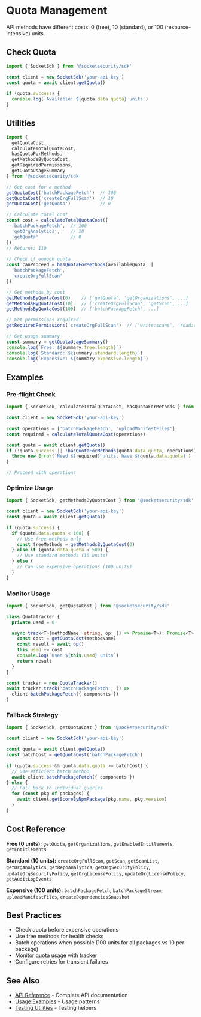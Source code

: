 # Quota Management

API methods have different costs: 0 (free), 10 (standard), or 100 (resource-intensive) units.

## Check Quota

```typescript
import { SocketSdk } from '@socketsecurity/sdk'

const client = new SocketSdk('your-api-key')
const quota = await client.getQuota()

if (quota.success) {
  console.log(`Available: ${quota.data.quota} units`)
}
```

## Utilities

```typescript
import {
  getQuotaCost,
  calculateTotalQuotaCost,
  hasQuotaForMethods,
  getMethodsByQuotaCost,
  getRequiredPermissions,
  getQuotaUsageSummary
} from '@socketsecurity/sdk'

// Get cost for a method
getQuotaCost('batchPackageFetch')  // 100
getQuotaCost('createOrgFullScan')  // 10
getQuotaCost('getQuota')           // 0

// Calculate total cost
const cost = calculateTotalQuotaCost([
  'batchPackageFetch',  // 100
  'getOrgAnalytics',    // 10
  'getQuota'            // 0
])
// Returns: 110

// Check if enough quota
const canProceed = hasQuotaForMethods(availableQuota, [
  'batchPackageFetch',
  'createOrgFullScan'
])

// Get methods by cost
getMethodsByQuotaCost(0)    // ['getQuota', 'getOrganizations', ...]
getMethodsByQuotaCost(10)   // ['createOrgFullScan', 'getScan', ...]
getMethodsByQuotaCost(100)  // ['batchPackageFetch', ...]

// Get permissions required
getRequiredPermissions('createOrgFullScan')  // ['write:scans', 'read:repos']

// Get usage summary
const summary = getQuotaUsageSummary()
console.log(`Free: ${summary.free.length}`)
console.log(`Standard: ${summary.standard.length}`)
console.log(`Expensive: ${summary.expensive.length}`)
```

## Examples

### Pre-flight Check

```typescript
import { SocketSdk, calculateTotalQuotaCost, hasQuotaForMethods } from '@socketsecurity/sdk'

const client = new SocketSdk('your-api-key')

const operations = ['batchPackageFetch', 'uploadManifestFiles']
const required = calculateTotalQuotaCost(operations)

const quota = await client.getQuota()
if (!quota.success || !hasQuotaForMethods(quota.data.quota, operations)) {
  throw new Error(`Need ${required} units, have ${quota.data.quota}`)
}

// Proceed with operations
```

### Optimize Usage

```typescript
import { SocketSdk, getMethodsByQuotaCost } from '@socketsecurity/sdk'

const client = new SocketSdk('your-api-key')
const quota = await client.getQuota()

if (quota.success) {
  if (quota.data.quota < 100) {
    // Use free methods only
    const freeMethods = getMethodsByQuotaCost(0)
  } else if (quota.data.quota < 500) {
    // Use standard methods (10 units)
  } else {
    // Can use expensive operations (100 units)
  }
}
```

### Monitor Usage

```typescript
import { SocketSdk, getQuotaCost } from '@socketsecurity/sdk'

class QuotaTracker {
  private used = 0

  async track<T>(methodName: string, op: () => Promise<T>): Promise<T> {
    const cost = getQuotaCost(methodName)
    const result = await op()
    this.used += cost
    console.log(`Used ${this.used} units`)
    return result
  }
}

const tracker = new QuotaTracker()
await tracker.track('batchPackageFetch', () =>
  client.batchPackageFetch({ components })
)
```

### Fallback Strategy

```typescript
import { SocketSdk, getQuotaCost } from '@socketsecurity/sdk'

const client = new SocketSdk('your-api-key')

const quota = await client.getQuota()
const batchCost = getQuotaCost('batchPackageFetch')

if (quota.success && quota.data.quota >= batchCost) {
  // Use efficient batch method
  await client.batchPackageFetch({ components })
} else {
  // Fall back to individual queries
  for (const pkg of packages) {
    await client.getScoreByNpmPackage(pkg.name, pkg.version)
  }
}
```

## Cost Reference

**Free (0 units):** `getQuota`, `getOrganizations`, `getEnabledEntitlements`, `getEntitlements`

**Standard (10 units):** `createOrgFullScan`, `getScan`, `getScanList`, `getOrgAnalytics`, `getRepoAnalytics`, `getOrgSecurityPolicy`, `updateOrgSecurityPolicy`, `getOrgLicensePolicy`, `updateOrgLicensePolicy`, `getAuditLogEvents`

**Expensive (100 units):** `batchPackageFetch`, `batchPackageStream`, `uploadManifestFiles`, `createDependenciesSnapshot`

## Best Practices

- Check quota before expensive operations
- Use free methods for health checks
- Batch operations when possible (100 units for all packages vs 10 per package)
- Monitor quota usage with tracker
- Configure retries for transient failures

## See Also

- [API Reference](./api-reference.md) - Complete API documentation
- [Usage Examples](./usage-examples.md) - Usage patterns
- [Testing Utilities](./dev/testing.md) - Testing helpers
